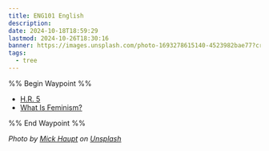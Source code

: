```yaml
---
title: ENG101 English
description: 
date: 2024-10-18T18:59:29
lastmod: 2024-10-26T18:30:16
banner: https://images.unsplash.com/photo-1693278615140-4523982bae77?crop=entropy&cs=tinysrgb&fit=max&fm=jpg&ixid=M3wzNjAwOTd8MHwxfHNlYXJjaHw5fHxkaWN0aW9uYXJ5fGVufDB8MHx8fDE3Mjk5ODE4NDN8MA&ixlib=rb-4.0.3&q=80&w=1080
tags:
  - tree
---
```

  
  
%% Begin Waypoint %%  
- [H.R. 5](./H.R.%205.md)  
- [What Is Feminism?](./What%20Is%20Feminism.md)  
  
%% End Waypoint %%  
  
  
*Photo by [Mick Haupt](https://unsplash.com/@rocinante_11?utm_source=Obsidian%20Image%20Inserter%20Plugin&utm_medium=referral) on [Unsplash](https://unsplash.com/?utm_source=Obsidian%20Image%20Inserter%20Plugin&utm_medium=referral)*  
